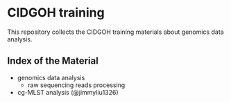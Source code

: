 # CIDGOH training
This repository collects the CIDGOH training materials about genomics data analysis.
## Index of the Material

- genomics data analysis
  - raw sequencing reads processing
- cg-MLST analysis (@jimmyliu1326)

